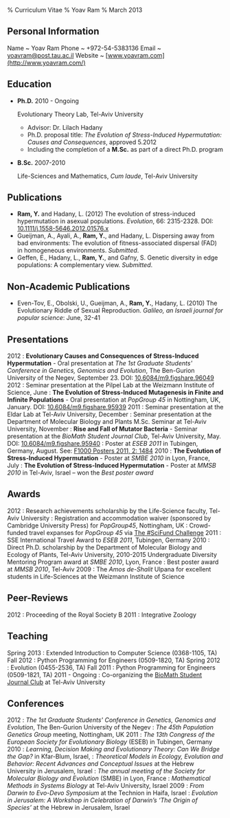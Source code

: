 % Curriculum Vitae 
% Yoav Ram
% March 2013

## Personal Information

Name
  ~ Yoav Ram
Phone
  ~ +972-54-5383136
Email
  ~ yoavram@post.tau.ac.il
Website
  ~ [www.yoavram.com](http://www.yoavram.com/)

## Education

*   **Ph.D.** 2010 - Ongoing

    Evolutionary Theory Lab, Tel-Aviv University

    -   Advisor: Dr. Lilach Hadany
    -   Ph.D. proposal title: *The Evolution of Stress-Induced Hypermutation: 
Causes and Consequences*, approved 5.2012
    -   Including the completion of a **M.Sc.** as part of a direct Ph.D. program

*   **B.Sc.** 2007-2010

    Life-Sciences and Mathematics, *Cum laude*, Tel-Aviv University

## Publications

*   **Ram, Y.** and Hadany, L. (2012) The evolution of stress-induced hypermutation in asexual populations. *Evolution*, 66: 2315-2328. DOI: [10.1111/j.1558-5646.2012.01576.x](http://onlinelibrary.wiley.com/doi/10.1111/j.1558-5646.2012.01576.x/abstract)
*   Gueijman, A., Ayali, A., **Ram, Y.**, and Hadany, L. Dispersing away from bad environments: The evolution of fitness-associated dispersal (FAD) in homogeneous environments. *Submitted*.
*   Geffen, E., Hadany, L., **Ram, Y.**, and Gafny, S. Genetic diversity in edge populations: A complementary view. *Submitted*.

## Non-Academic Publications

*   Even-Tov, E., Obolski, U., Gueijman, A., **Ram, Y.**, Hadany, L. (2010) The Evolutionary Riddle of Sexual Reproduction. *Galileo, an Israeli journal for popular science*: June, 32-41

## Presentations

2012
:    **Evolutionary Causes and Consequences of Stress-Induced Hypermutation** - Oral presentation at *The 1st Graduate Students' Conference in Genetics, Genomics and Evolution*, The Ben-Gurion University of the Negev, September 23. DOI: [10.6084/m9.figshare.96049](http://dx.doi.org/10.6084/m9.figshare.96049)
2012
:    Seminar presentation at the Pilpel Lab at the Weizmann Institute of Science, June
:    **The Evolution of Stress-Induced Mutagenesis in Finite and Infinite Populations** - Oral presentation at *PopGroup 45* in Nottingham, UK, January. DOI: [10.6084/m9.figshare.95939](http://dx.doi.org/10.6084/m9.figshare.96049)
2011
:    Seminar presentation at the Eldar Lab at Tel-Aviv University, December
:    Seminar presentation at the Department of Molecular Biology and Plants M.Sc. Seminar at Tel-Aviv University, November
:    **Rise and Fall of Mutator Bacteria** - Seminar presentation at the *BioMath Student Journal Club*, Tel-Aviv University, May. DOI: [10.6084/m9.figshare.95940](http://dx.doi.org/10.6084/m9.figshare.95940)
:    Poster at *ESEB 2011* in Tubingen, Germany, August. See: [F1000 Posters 2011, 2: 1484](http://f1000.com/posters/browse/summary/2211)
2010
:    **The Evolution of Stress-Induced Hypermutation** - Poster at *SMBE 2010* in Lyon, France, July
:    **The Evolution of Stress-Induced Hypermutation** - Poster at *MMSB 2010* in Tel-Aviv, Israel – won the *Best poster award*

## Awards

2012
:    Research achievements scholarship by the Life-Science faculty, Tel-Aviv University
:    Registration and accommodation waiver (sponsored by Cambridge University Press) for *PopGroup45*, Nottingham, UK
:    Crowd-funded travel expanses for *PopGroup 45* via [The #SciFund Challenge](http://scifundchallenge.org/)
2011
:    SSE International Travel Award to *ESEB 2011*, Tubingen, Germany
2010
:    Direct Ph.D. scholarship by the Department of Molecular Biology and Ecology of Plants, Tel-Aviv University, 2010-2015
Undergraduate Diversity Mentoring Program award at *SMBE 2010*, Lyon, France
:    Best poster award at *MMSB 2010*, Tel-Aviv
2009
:    The *Amos de-Shalit* Ulpana for excellent students in Life-Sciences at the Weizmann Institute of Science

## Peer-Reviews

2012
:    Proceeding of the Royal Society B
2011
:    Integrative Zoology

## Teaching

Spring 2013
:    Extended Introduction to Computer Science (0368-1105, TA)
Fall 2012 
:    Python Programming for Engineers (0509-1820, TA)
Spring 2012
:    Evolution (0455-2536, TA)
Fall 2011 
:    Python Programming for Engineers (0509-1821, TA)
2011 - Ongoing 
:    Co-organizing the [BioMath Student Journal Club](http://biomathsjctau.wordpress.com/) at Tel-Aviv University

## Conferences
2012
:    *The 1st Graduate Students' Conference in Genetics, Genomics and Evolution*, The Ben-Gurion University of the Negev
:    *The 45th Population Genetics Group* meeting, Nottingham, UK
2011
:    *The 13th Congress of the European Society for Evolutionary Biology* (ESEB) in Tubingen, Germany
2010
:    *Learning, Decision Making and Evolutionary Theory: Can We Bridge the Gap?* in Kfar-Blum, Israel,
:    *Theoretical Models in Ecology, Evolution and Behavior: Recent Advances and Conceptual Issues* at the Hebrew University in Jerusalem, Israel
:    *The annual meeting of the Society for Molecular Biology and Evolution* (SMBE) in Lyon, France
:    *Mathematical Methods in Systems Biology* at Tel-Aviv University, Israel
2009
:    *From Darwin to Evo-Devo Symposium* at the Technion in Haifa, Israel
:    *Evolution in Jerusalem: A Workshop in Celebration of Darwin’s ‘The Origin of 	Species’* at the Hebrew in Jerusalem, Israel

